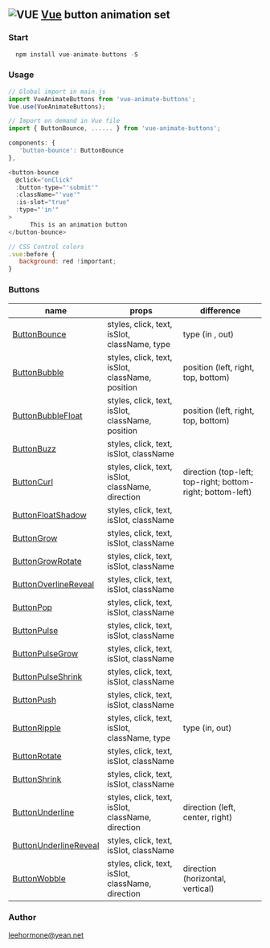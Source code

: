 ## ![VUE](https://cn.vuejs.org/images/logo.png) [Vue](https://cn.vuejs.org/v2/guide/components.html) button animation set
### Start
```javascript
  npm install vue-animate-buttons -S
```
### Usage
```javascript
// Global import in main.js
import VueAnimateButtons from 'vue-animate-buttons';
Vue.use(VueAnimateButtons);

// Import on demand in Vue file
import { ButtonBounce, ...... } from 'vue-animate-buttons';

components: {
   'button-bounce': ButtonBounce
},

<button-bounce
  @click="onClick"
  :button-type="'submit'"
  :className="'vue'"
  :is-slot="true"
  :type="'in'"
>
      This is an animation button
</button-bounce>

// CSS Control colors
.vue:before {
   background: red !important;
}
```
### Buttons
| name                           | props             | difference                                                                                     |
| ------------------------------ | ---------------- | -------------- |
| [ButtonBounce](https://github.com/qqwq3/vue-animate-buttons/blob/master/src/button-bounce.vue)                           | styles, click, text, isSlot, className, type           | type (in , out)    
| [ButtonBubble](https://github.com/qqwq3/vue-animate-buttons/blob/master/src/button-bubble.vue)                           | styles, click, text, isSlot, className, position           | position (left, right, top, bottom)   
| [ButtonBubbleFloat](https://github.com/qqwq3/vue-animate-buttons/blob/master/src/button-bubble-float.vue)                           | styles, click, text, isSlot, className, position           | position (left, right, top, bottom)   
| [ButtonBuzz](https://github.com/qqwq3/vue-animate-buttons/blob/master/src/button-buzz.vue)                           | styles, click, text, isSlot, className           | 
| [ButtonCurl](https://github.com/qqwq3/vue-animate-buttons/blob/master/src/button-curl.vue)                           | styles, click, text, isSlot, className, direction           | direction (top-left; top-right; bottom-right; bottom-left)
| [ButtonFloatShadow](https://github.com/qqwq3/vue-animate-buttons/blob/master/src/button-float-shadow.vue)                           | styles, click, text, isSlot, className           | 
| [ButtonGrow](https://github.com/qqwq3/vue-animate-buttons/blob/master/src/button-grow.vue)                           | styles, click, text, isSlot, className           | 
| [ButtonGrowRotate](https://github.com/qqwq3/vue-animate-buttons/blob/master/src/button-grow-rotate.vue)                           | styles, click, text, isSlot, className           | 
| [ButtonOverlineReveal](https://github.com/qqwq3/vue-animate-buttons/blob/master/src/button-overline-reveal.vue)                           | styles, click, text, isSlot, className           | 
| [ButtonPop](https://github.com/qqwq3/vue-animate-buttons/blob/master/src/button-pop.vue)                           | styles, click, text, isSlot, className           | 
| [ButtonPulse](https://github.com/qqwq3/vue-animate-buttons/blob/master/src/button-pulse.vue)                           | styles, click, text, isSlot, className           | 
| [ButtonPulseGrow](https://github.com/qqwq3/vue-animate-buttons/blob/master/src/button-pulse-grow.vue)                           | styles, click, text, isSlot, className           | 
| [ButtonPulseShrink](https://github.com/qqwq3/vue-animate-buttons/blob/master/src/button-pulse-shrink.vue)                           | styles, click, text, isSlot, className           |
| [ButtonPush](https://github.com/qqwq3/vue-animate-buttons/blob/master/src/button-push.vue)                           | styles, click, text, isSlot, className           |
| [ButtonRipple](https://github.com/qqwq3/vue-animate-buttons/blob/master/src/button-ripple.vue)                           | styles, click, text, isSlot, className, type           | type (in, out)
| [ButtonRotate](https://github.com/qqwq3/vue-animate-buttons/blob/master/src/button-rotate.vue)                           | styles, click, text, isSlot, className           | 
| [ButtonShrink](https://github.com/qqwq3/vue-animate-buttons/blob/master/src/button-shrink.vue)                           | styles, click, text, isSlot, className           | 
| [ButtonUnderline](https://github.com/qqwq3/vue-animate-buttons/blob/master/src/button-underline.vue)                           | styles, click, text, isSlot, className, direction           | direction (left, center, right)
| [ButtonUnderlineReveal](https://github.com/qqwq3/vue-animate-buttons/blob/master/src/button-underline-reveal.vue)                           | styles, click, text, isSlot, className           | 
| [ButtonWobble](https://github.com/qqwq3/vue-animate-buttons/blob/master/src/button-wobble.vue)                           | styles, click, text, isSlot, className, direction           | direction (horizontal, vertical)

### Author
  leehormone@yean.net
